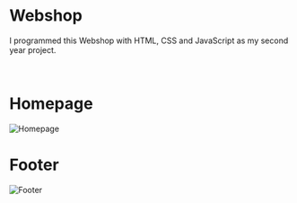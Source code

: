 # Webshop
<p>I programmed this Webshop with HTML, CSS and JavaScript as my second year project.</p></br>

# Homepage

![Homepage](https://user-images.githubusercontent.com/83508762/189669188-3b202e40-3395-464e-b8d7-9d2fb5bc97b9.jpg)

# Footer

![Footer](https://user-images.githubusercontent.com/83508762/189669975-1e9f2a58-b456-492f-9aa1-4b047951154f.jpg)
